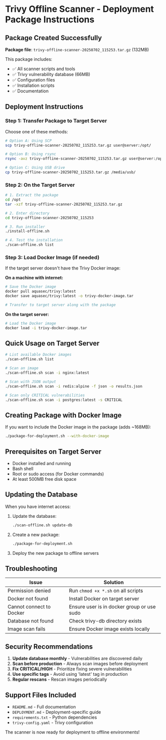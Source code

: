 # Trivy Offline Scanner - Deployment Package Instructions

## Package Created Successfully

**Package file**: `trivy-offline-scanner-20250702_115253.tar.gz` (132MB)

This package includes:

- ✅ All scanner scripts and tools
- ✅ Trivy vulnerability database (66MB)
- ✅ Configuration files
- ✅ Installation scripts
- ✅ Documentation

## Deployment Instructions

### Step 1: Transfer Package to Target Server

Choose one of these methods:

```bash
# Option A: Using SCP
scp trivy-offline-scanner-20250702_115253.tar.gz user@server:/opt/

# Option B: Using rsync
rsync -avz trivy-offline-scanner-20250702_115253.tar.gz user@server:/opt/

# Option C: Using USB drive
cp trivy-offline-scanner-20250702_115253.tar.gz /media/usb/
```

### Step 2: On the Target Server

```bash
# 1. Extract the package
cd /opt
tar -xzf trivy-offline-scanner-20250702_115253.tar.gz

# 2. Enter directory
cd trivy-offline-scanner-20250702_115253

# 3. Run installer
./install-offline.sh

# 4. Test the installation
./scan-offline.sh list
```

### Step 3: Load Docker Image (if needed)

If the target server doesn't have the Trivy Docker image:

**On a machine with internet:**

```bash
# Save the Docker image
docker pull aquasec/trivy:latest
docker save aquasec/trivy:latest -o trivy-docker-image.tar

# Transfer to target server along with the package
```

**On the target server:**

```bash
# Load the Docker image
docker load -i trivy-docker-image.tar
```

## Quick Usage on Target Server

```bash
# List available Docker images
./scan-offline.sh list

# Scan an image
./scan-offline.sh scan -i nginx:latest

# Scan with JSON output
./scan-offline.sh scan -i redis:alpine -f json -o results.json

# Scan only CRITICAL vulnerabilities
./scan-offline.sh scan -i postgres:latest -s CRITICAL
```

## Creating Package with Docker Image

If you want to include the Docker image in the package (adds ~168MB):

```bash
./package-for-deployment.sh --with-docker-image
```

## Prerequisites on Target Server

- Docker installed and running
- Bash shell
- Root or sudo access (for Docker commands)
- At least 500MB free disk space

## Updating the Database

When you have internet access:

1. Update the database:

   ```bash
   ./scan-offline.sh update-db
   ```

2. Create a new package:

   ```bash
   ./package-for-deployment.sh
   ```

3. Deploy the new package to offline servers

## Troubleshooting

| Issue | Solution |
|-------|----------|
| Permission denied | Run `chmod +x *.sh` on all scripts |
| Docker not found | Install Docker on target server |
| Cannot connect to Docker | Ensure user is in docker group or use sudo |
| Database not found | Check trivy-db directory exists |
| Image scan fails | Ensure Docker image exists locally |

## Security Recommendations

1. **Update database monthly** - Vulnerabilities are discovered daily
2. **Scan before production** - Always scan images before deployment
3. **Fix CRITICAL/HIGH** - Prioritize fixing severe vulnerabilities
4. **Use specific tags** - Avoid using 'latest' tag in production
5. **Regular rescans** - Rescan images periodically

## Support Files Included

- `README.md` - Full documentation
- `DEPLOYMENT.md` - Deployment-specific guide
- `requirements.txt` - Python dependencies
- `trivy-config.yaml` - Trivy configuration

The scanner is now ready for deployment to offline environments!
